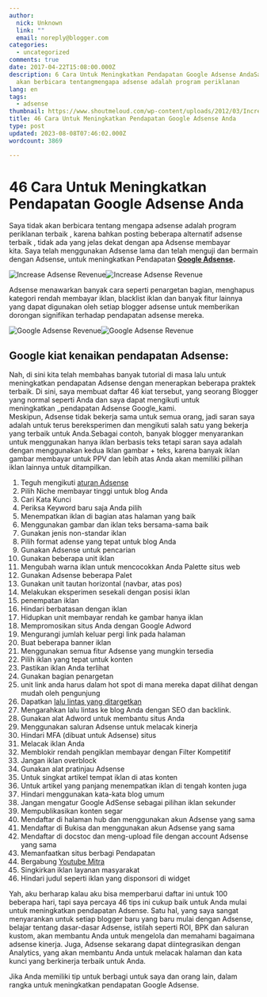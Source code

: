 ```yaml
---
author:
  nick: Unknown
  link: ""
  email: noreply@blogger.com
categories:
  - uncategorized
comments: true
date: 2017-04-22T15:08:00.000Z
description: 6 Cara Untuk Meningkatkan Pendapatan Google Adsense AndaSaya tidak
  akan berbicara tentangmengapa adsense adalah program periklanan
lang: en
tags:
  - adsense
thumbnail: https://www.shoutmeloud.com/wp-content/uploads/2012/03/Increase-Adsense-Revenue.jpg
title: 46 Cara Untuk Meningkatkan Pendapatan Google Adsense Anda
type: post
updated: 2023-08-08T07:46:02.000Z
wordcount: 3869

---
```


46 Cara Untuk Meningkatkan Pendapatan Google Adsense Anda
=========================================================

  

Saya tidak akan berbicara tentang mengapa adsense adalah program periklanan terbaik , karena bahkan posting beberapa alternatif adsense terbaik , tidak ada yang jelas dekat dengan apa Adsense membayar kita. Saya telah menggunakan Adsense lama dan telah menguji dan bermain dengan Adsense, untuk meningkatkan Pendapatan **[Google Adsense](http://www.webmanajemen.com/search/?q=adsense).**

  

![Increase Adsense Revenue](https://www.shoutmeloud.com/wp-content/uploads/2012/03/Increase-Adsense-Revenue.jpg)![Increase Adsense Revenue](https://www.shoutmeloud.com/wp-content/uploads/2012/03/Increase-Adsense-Revenue.jpg)

Adsense menawarkan banyak cara seperti penargetan bagian, menghapus kategori rendah membayar iklan, blacklist iklan dan banyak fitur lainnya yang dapat digunakan oleh setiap blogger adsense untuk memberikan dorongan signifikan terhadap pendapatan adsense mereka.

![Google Adsense Revenue](https://www.shoutmeloud.com/wp-content/uploads/2011/04/march-2011-Adsense-550x361.png)![Google Adsense Revenue](https://www.shoutmeloud.com/wp-content/uploads/2011/04/march-2011-Adsense-550x361.png)

Google kiat kenaikan pendapatan Adsense:
----------------------------------------

Nah, di sini kita telah membahas banyak tutorial di masa lalu untuk meningkatkan pendapatan Adsense dengan menerapkan beberapa praktek terbaik. Di sini, saya membuat daftar 46 kiat tersebut, yang seorang Blogger yang normal seperti Anda dan saya dapat mengikuti untuk meningkatkan _pendapatan Adsense Google_kami.  
Meskipun, Adsense tidak bekerja sama untuk semua orang, jadi saran saya adalah untuk terus bereksperimen dan mengikuti salah satu yang bekerja yang terbaik untuk Anda.Sebagai contoh, banyak blogger menyarankan untuk menggunakan hanya iklan berbasis teks tetapi saran saya adalah dengan menggunakan kedua Iklan gambar + teks, karena banyak iklan gambar membayar untuk PPV dan lebih atas Anda akan memiliki pilihan iklan lainnya untuk ditampilkan.

1.  Teguh mengikuti [aturan Adsense](https://www.google.me/search?q=adsense+rules)
2.  Pilih Niche membayar tinggi untuk blog Anda
3.  Cari Kata Kunci
4.  Periksa Keyword baru saja Anda pilih
5.  Menempatkan iklan di bagian atas halaman yang baik
6.  Menggunakan gambar dan iklan teks bersama-sama baik
7.  Gunakan jenis non-standar iklan
8.  Pilih format adense yang tepat untuk blog Anda
9.  Gunakan Adsense untuk pencarian
10.  Gunakan beberapa unit iklan
11.  Mengubah warna iklan untuk mencocokkan Anda Palette situs web
12.  Gunakan Adsense beberapa Palet
13.  Gunakan unit tautan horizontal (navbar, atas pos)
14.  Melakukan eksperimen sesekali dengan posisi iklan
15.  penempatan iklan
16.  Hindari berbatasan dengan iklan
17.  Hidupkan unit membayar rendah ke gambar hanya iklan
18.  Mempromosikan situs Anda dengan Google Adword
19.  Mengurangi jumlah keluar pergi link pada halaman
20.  Buat beberapa banner iklan
21.  Menggunakan semua fitur Adsense yang mungkin tersedia
22.  Pilih iklan yang tepat untuk konten
23.  Pastikan iklan Anda terlihat
24.  Gunakan bagian penargetan
25.  unit link anda harus dalam hot spot di mana mereka dapat dilihat dengan mudah oleh pengunjung
26.  Dapatkan [lalu lintas yang ditargetkan](https://www.google.tk/search?q=organic+traffic "lalu lintas yang ditargetkan")
27.  Mengarahkan lalu lintas ke blog Anda dengan SEO dan backlink.
28.  Gunakan alat Adword untuk membantu situs Anda
29.  Menggunakan saluran Adsense untuk melacak kinerja
30.  Hindari MFA (dibuat untuk Adsense) situs
31.  Melacak iklan Anda
32.  Memblokir rendah pengiklan membayar dengan Filter Kompetitif
33.  Jangan iklan overblock
34.  Gunakan alat pratinjau Adsense
35.  Untuk singkat artikel tempat iklan di atas konten
36.  Untuk artikel yang panjang menempatkan iklan di tengah konten juga
37.  Hindari menggunakan kata-kata blog umum
38.  Jangan mengatur Google AdSense sebagai pilihan iklan sekunder
39.  Mempublikasikan konten segar
40.  Mendaftar di halaman hub dan menggunakan akun Adsense yang sama
41.  Mendaftar di Bukisa dan menggunakan akun Adsense yang sama
42.  Mendaftar di docstoc dan meng-upload file dengan account Adsense yang sama
43.  Memanfaatkan situs berbagi Pendapatan
44.  Bergabung [Youtube Mitra](https://www.google.com.sg/search?q=gabung+youtube+mitra "youtube Mitra")
45.  Singkirkan iklan layanan masyarakat
46.  Hindari judul seperti iklan yang disponsori di widget

Yah, aku berharap kalau aku bisa memperbarui daftar ini untuk 100 beberapa hari, tapi saya percaya 46 tips ini cukup baik untuk Anda mulai untuk meningkatkan pendapatan Adsense. Satu hal, yang saya sangat menyarankan untuk setiap blogger baru yang baru mulai dengan Adsense, belajar tentang dasar-dasar Adsense, istilah seperti ROI, BPK dan saluran kustom, akan membantu Anda untuk mengelola dan memahami bagaimana adsense kinerja. Juga, Adsense sekarang dapat diintegrasikan dengan Analytics, yang akan membantu Anda untuk melacak halaman dan kata kunci yang berkinerja terbaik untuk Anda.

Jika Anda memiliki tip untuk berbagi untuk saya dan orang lain, dalam rangka untuk meningkatkan pendapatan Google Adsense.